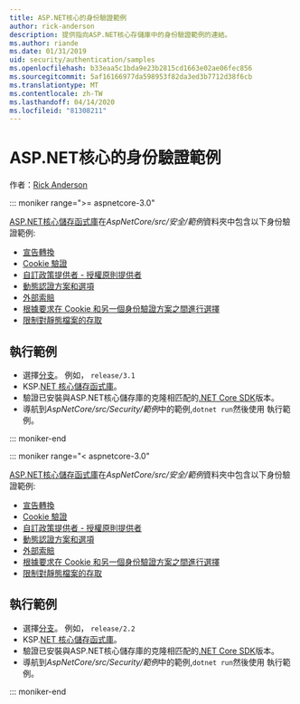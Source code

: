 ```yaml
---
title: ASP.NET核心的身份驗證範例
author: rick-anderson
description: 提供指向ASP.NET核心存儲庫中的身份驗證範例的連結。
ms.author: riande
ms.date: 01/31/2019
uid: security/authentication/samples
ms.openlocfilehash: b33eaa5c1bda9e23b2815cd1663e02ae06fec856
ms.sourcegitcommit: 5af16166977da598953f82da3ed3b7712d38f6cb
ms.translationtype: MT
ms.contentlocale: zh-TW
ms.lasthandoff: 04/14/2020
ms.locfileid: "81308211"
---
```

# <a name="authentication-samples-for-aspnet-core"></a>ASP.NET核心的身份驗證範例

作者：[Rick Anderson](https://twitter.com/RickAndMSFT)

::: moniker range=">= aspnetcore-3.0"

[ASP.NET核心儲存函式庫](https://github.com/dotnet/AspNetCore)在*AspNetCore/src/安全/範例*資料夾中包含以下身份驗證範例:

* [宣告轉換](https://github.com/dotnet/AspNetCore/tree/release/3.1/src/Security/samples/ClaimsTransformation)
* [Cookie 驗證](https://github.com/dotnet/AspNetCore/tree/release/3.1/src/Security/samples/Cookies)
* [自訂政策提供者 - 授權原則提供者](https://github.com/dotnet/AspNetCore/tree/release/3.1/src/Security/samples/CustomPolicyProvider)
* [動態認證方案和選項](https://github.com/dotnet/AspNetCore/tree/release/3.1/src/Security/samples/DynamicSchemes)
* [外部索賠](https://github.com/dotnet/AspNetCore/tree/release/3.1/src/Security/samples/Identity.ExternalClaims)
* [根據要求在 Cookie 和另一個身份驗證方案之間進行選擇](https://github.com/dotnet/AspNetCore/tree/release/3.1/src/Security/samples/PathSchemeSelection)
* [限制對靜態檔案的存取](https://github.com/dotnet/AspNetCore/tree/release/3.1/src/Security/samples/StaticFilesAuth)

## <a name="run-the-samples"></a>執行範例

* 選擇[分支](https://github.com/dotnet/AspNetCore)。 例如， `release/3.1`
* KSP.[NET 核心儲存函式庫](https://github.com/dotnet/AspNetCore)。
* 驗證已安裝與ASP.NET核心儲存庫的克隆相匹配的[.NET Core SDK](https://dotnet.microsoft.com/download/dotnet-core)版本。
* 導航到*AspNetCore/src/Security/範例*中的範例,`dotnet run`然後使用 執行範例。

::: moniker-end

::: moniker range="< aspnetcore-3.0"

[ASP.NET核心儲存函式庫](https://github.com/dotnet/AspNetCore)在*AspNetCore/src/安全/範例*資料夾中包含以下身份驗證範例:

* [宣告轉換](https://github.com/dotnet/AspNetCore/tree/release/2.2/src/Security/samples/ClaimsTransformation)
* [Cookie 驗證](https://github.com/dotnet/AspNetCore/tree/release/2.2/src/Security/samples/Cookies)
* [自訂政策提供者 - 授權原則提供者](https://github.com/dotnet/AspNetCore/tree/release/2.2/src/Security/samples/CustomPolicyProvider)
* [動態認證方案和選項](https://github.com/dotnet/AspNetCore/tree/release/2.2/src/Security/samples/DynamicSchemes)
* [外部索賠](https://github.com/dotnet/AspNetCore/tree/release/2.2/src/Security/samples/Identity.ExternalClaims)
* [根據要求在 Cookie 和另一個身份驗證方案之間進行選擇](https://github.com/dotnet/AspNetCore/tree/release/2.2/src/Security/samples/PathSchemeSelection)
* [限制對靜態檔案的存取](https://github.com/dotnet/AspNetCore/tree/release/2.2/src/Security/samples/StaticFilesAuth)

## <a name="run-the-samples"></a>執行範例

* 選擇[分支](https://github.com/dotnet/AspNetCore)。 例如， `release/2.2`
* KSP.[NET 核心儲存函式庫](https://github.com/dotnet/AspNetCore)。
* 驗證已安裝與ASP.NET核心儲存庫的克隆相匹配的[.NET Core SDK](https://dotnet.microsoft.com/download/dotnet-core)版本。
* 導航到*AspNetCore/src/Security/範例*中的範例,`dotnet run`然後使用 執行範例。

::: moniker-end
